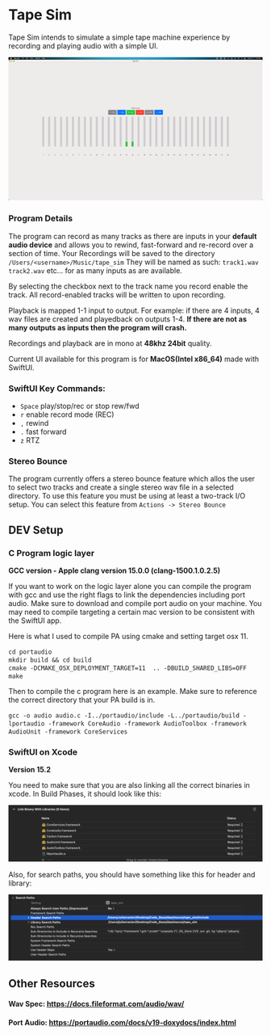 # Tape Sim
Tape Sim intends to simulate a simple tape machine experience by recording and playing audio with a simple UI.

![Image of current UI in MacOS](./macosscreenshot.png)

### Program Details

The program can record as many tracks as there are inputs in your <b>default audio device</b> and allows you to rewind, fast-forward and re-record over a section of time.
Your Recordings will be saved to the directory `/Users/<username>/Music/tape_sim`
They will be named as such: `track1.wav track2.wav` etc... for as many inputs as are available.

By selecting the checkbox next to the track name you record enable the track. All record-enabled tracks will be written to upon recording.

Playback is mapped 1-1 input to output. For example: if there are 4 inputs, 4 wav files are created and playedback on outputs 1-4. <b>If there are not as many outputs as inputs then the program will crash.</b>

Recordings and playback are in mono at <b>48khz 24bit</b> quality.

Current UI available for this program is for <b>MacOS(Intel x86_64)</b> made with SwiftUI.

### SwiftUI Key Commands:
- `Space` play/stop/rec or stop rew/fwd
- `r` enable record mode (REC)
- `,` rewind
- `.` fast forward
- `z` RTZ

### Stereo Bounce

The program currently offers a stereo bounce feature which allos the user to select two tracks and create a single stereo wav file in a selected directory. To use this feature you must be using at least a two-track I/O setup. You can select this feature from `Actions -> Stereo Bounce`

## DEV Setup

### C Program logic layer
<b>GCC version - Apple clang version 15.0.0 (clang-1500.1.0.2.5)</b>

If you want to work on the logic layer alone you can compile the program with gcc and use the right flags to link the dependencies including port audio. Make sure to download and compile port audio on your machine. You may need to compile targeting a certain mac version to be consistent with the SwiftUI app.

Here is what I used to compile PA using cmake and setting target osx 11. 

```
cd portaudio        
mkdir build && cd build
cmake -DCMAKE_OSX_DEPLOYMENT_TARGET=11  .. -DBUILD_SHARED_LIBS=OFF
make
```

Then to compile the c program here is an example. Make sure to reference the correct directory that your PA build is in.
```
gcc -o audio audio.c -I../portaudio/include -L../portaudio/build -lportaudio -framework CoreAudio -framework AudioToolbox -framework AudioUnit -framework CoreServices
```
### SwiftUI on Xcode
<b>Version 15.2</b>

You need to make sure that you are also linking all the correct binaries in xcode. In Build Phases, it should look like this:

![Image of current UI in MacOS](./xcodelinkbinaries.png)


Also, for search paths, you should have something like this for header and library:


![Image of current UI in MacOS](./xcodesearchpaths.png)

## Other Resources

#### Wav Spec: https://docs.fileformat.com/audio/wav/

#### Port Audio: https://portaudio.com/docs/v19-doxydocs/index.html